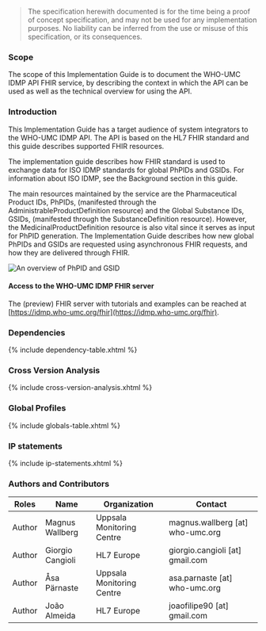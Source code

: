 
  <blockquote class="stu-note">
    <p>The specification herewith documented is for the time being a proof of concept specification, and may not be used for any implementation purposes. 
    No liability can be inferred from the use or misuse of this specification, or its consequences.</p>
  </blockquote>

### Scope

The scope of this Implementation Guide is to document the WHO-UMC IDMP API FHIR service, by describing the context in which the API can be used as well as the technical overview for using the API. 

### Introduction

This Implementation Guide has a target audience of system integrators to the WHO-UMC IDMP API. The API is based on the HL7 FHIR standard and this guide describes supported FHIR resources.

The implementation guide describes how FHIR standard is used to exchange data for ISO IDMP standards for global PhPIDs and GSIDs. For information about ISO IDMP, see the Background section in this guide. 

The main resources maintained by the service are the Pharmaceutical Product IDs, PhPIDs, (manifested through the AdministrableProductDefinition resource) and the Global Substance IDs, GSIDs, (manifested through the SubstanceDefinition resource). However, the MedicinalProductDefinition resource is also vital since it serves as input for PhPID generation. 
The Implementation Guide describes how new global PhPIDs and GSIDs are requested using asynchronous FHIR requests, and how they are delivered through FHIR.

<img src="Overview.png" alt="An overview of PhPID and GSID"/>
<br clear="all"/>

#### Access to the WHO-UMC IDMP FHIR server
The (preview) FHIR server with tutorials and examples can be reached at [https://idmp.who-umc.org/fhir](https://idmp.who-umc.org/fhir)</a>. 

### Dependencies

{% include dependency-table.xhtml %}


### Cross Version Analysis

{% include cross-version-analysis.xhtml %}

### Global Profiles

{% include globals-table.xhtml %}

### IP statements

{% include ip-statements.xhtml %}


### Authors and Contributors

<table>
<thead>
<tr class="header">
<th>Roles</th>
<th>Name</th>
<th>Organization</th>
<th>Contact</th>
</tr>
</thead>
<tbody>
<tr class="odd">
<td>Author</td>
<td>Magnus Wallberg</td>
<td>Uppsala Monitoring Centre</td>
<td>magnus.wallberg [at] who-umc.org</td>
</tr><tr class="even">
<td>Author</td>
<td>Giorgio Cangioli</td>
<td>HL7 Europe</td>
<td>giorgio.cangioli [at] gmail.com</td>
</tr><tr class="odd">
<td>Author</td>
<td>Åsa Pärnaste</td>
<td>Uppsala Monitoring Centre</td>
<td>asa.parnaste [at] who-umc.org</td>
</tr><tr class="even">
<td>Author</td>
<td>João Almeida</td>
<td>HL7 Europe</td>
<td>joaofilipe90 [at] gmail.com</td>
</tr></tbody>
</table>
